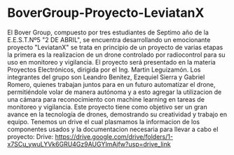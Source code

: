 # BoverGroup-Proyecto-LeviatanX
El Bover Group, compuesto por tres estudiantes de Septimo año de la E.E.S.T.Nº5 "2 DE ABRIL", se encuentra desarrollando un emocionante proyecto "LeviatanX" se trata en principio de un proyecto de varias etapas la primera es la realizacion de un drone controlado por radiocontrol para su uso en monitoreo y vigilancia. El proyecto será presentado en la materia Proyectos Electrónicos, dirigida por el Ing. Martin Leguizamón. Los integrantes del grupo son Leandro Benitez, Ezequiel Sierra y Gabriel Romero, quienes trabajan juntos para en un futuro automatizar el drone, permitiéndole volar de manera autónoma y a esto agregar la utilizacion de una cámara para reconocimiento con machine learning en tareas de monitoreo y vigilancia. Este proyecto tiene como objetivo ser un gran avance en la tecnología de drones, demostrando su creatividad y trabajo en equipo.
Tenemos un drive el cual plasmamos la informacion de los componentes usados y la documentacion necesaria para llevar a cabo el proyecto:
Drive: https://drive.google.com/drive/folders/1-x7SCu_ywuLYVk6GRU4Gz9AUGYImAjfw?usp=drive_link
